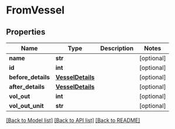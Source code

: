# FromVessel

## Properties
Name | Type | Description | Notes
------------ | ------------- | ------------- | -------------
**name** | **str** |  | [optional] 
**id** | **int** |  | [optional] 
**before_details** | [**VesselDetails**](VesselDetails.md) |  | [optional] 
**after_details** | [**VesselDetails**](VesselDetails.md) |  | [optional] 
**vol_out** | **int** |  | [optional] 
**vol_out_unit** | **str** |  | [optional] 

[[Back to Model list]](../README.md#documentation-for-models) [[Back to API list]](../README.md#documentation-for-api-endpoints) [[Back to README]](../README.md)

